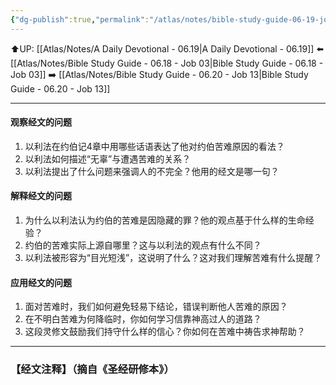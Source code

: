 ```yaml
---
{"dg-publish":true,"permalink":"/atlas/notes/bible-study-guide-06-19-job-04/"}
---
```


⬆️UP: [[Atlas/Notes/A Daily Devotional - 06.19\|A Daily Devotional - 06.19]]
⬅️ [[Atlas/Notes/Bible Study Guide - 06.18 - Job 03\|Bible Study Guide - 06.18 - Job 03]]
➡️ [[Atlas/Notes/Bible Study Guide - 06.20 - Job 13\|Bible Study Guide - 06.20 - Job 13]] 

---

#### 观察经文的问题

1. 以利法在约伯记4章中用哪些话语表达了他对约伯苦难原因的看法？
2. 以利法如何描述“无辜”与遭遇苦难的关系？
3. 以利法提出了什么问题来强调人的不完全？他用的经文是哪一句？

#### 解释经文的问题

1. 为什么以利法认为约伯的苦难是因隐藏的罪？他的观点基于什么样的生命经验？
2. 约伯的苦难实际上源自哪里？这与以利法的观点有什么不同？
3. 以利法被形容为“目光短浅”，这说明了什么？这对我们理解苦难有什么提醒？

#### 应用经文的问题

1. 面对苦难时，我们如何避免轻易下结论，错误判断他人苦难的原因？
2. 在不明白苦难为何降临时，你如何学习信靠神高过人的道路？
3. 这段灵修文鼓励我们持守什么样的信心？你如何在苦难中祷告求神帮助？

---
### 【经文注释】（摘自《圣经研修本》）

